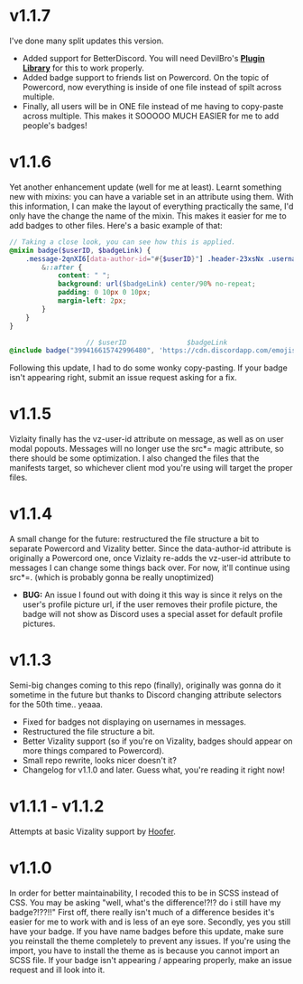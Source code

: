 # v1.1.7
I've done many split updates this version.
- Added support for BetterDiscord. You will need DevilBro's **[Plugin Library](https://github.com/mwittrien/BetterDiscordAddons/tree/master/Library/)** for this to work properly.
- Added badge support to friends list on Powercord. On the topic of Powercord, now everything is inside of one file instead of spilt across multiple. 
- Finally, all users will be in ONE file instead of me having to copy-paste across multiple. This makes it SOOOOO MUCH EASIER for me to add people's badges!

# v1.1.6
Yet another enhancement update (well for me at least). Learnt something new with mixins: you can have a variable set in an attribute using them. With this information, I can make the layout of everything practically the same, I'd only have the change the name of the mixin. This makes it easier for me to add badges to other files. Here's a basic example of that:
```scss
// Taking a close look, you can see how this is applied.
@mixin badge($userID, $badgeLink) {
    .message-2qnXI6[data-author-id="#{$userID}"] .header-23xsNx .username-1A8OIy {
        &::after {
            content: " ";
            background: url($badgeLink) center/90% no-repeat;
            padding: 0 10px 0 10px;
            margin-left: 2px;
        }
    }
}

                   // $userID               $badgeLink
@include badge("399416615742996480", 'https://cdn.discordapp.com/emojis/635936642372337674.png?v=1');
```
Following this update, I had to do some wonky copy-pasting. If your badge isn't appearing right, submit an issue request asking for a fix.

# v1.1.5
Vizlaity finally has the vz-user-id attribute on message, as well as on user modal popouts. Messages will no longer use the src*= magic attribute, so there should be some optimization. I also changed the files that the manifests target, so whichever client mod you're using will target the proper files.

# v1.1.4
A small change for the future: restructured the file structure a bit to separate Powercord and Vizality better. Since the data-author-id attribute is originally a Powercord one, once Vizlaity re-adds the vz-user-id attribute to messages I can change some things back over. For now, it'll continue using src*=. (which is probably gonna be really unoptimized)
- **BUG:** An issue I found out with doing it this way is since it relys on the user's profile picture url, if the user removes their profile picture, the badge will not show as Discord uses a special asset for default profile pictures.

# v1.1.3
Semi-big changes coming to this repo (finally), originally was gonna do it sometime in the future but thanks to Discord changing attribute selectors for the 50th time.. yeaaa.
- Fixed for badges not displaying on usernames in messages.
- Restructured the file structure a bit.
- Better Vizality support (so if you're on Vizality, badges should appear on more things compared to Powercord).
- Small repo rewrite, looks nicer doesn't it?
- Changelog for v1.1.0 and later. Guess what, you're reading it right now!

# v1.1.1 - v1.1.2
Attempts at basic Vizality support by [Hoofer](https://github.com/HooferDevelops/).

# v1.1.0
In order for better maintainability, I recoded this to be in SCSS instead of CSS. You may be asking "well, what's the difference!?!? do i still have my badge?!??!!" First off, there really isn't much of a difference besides it's easier for me to work with and is less of an eye sore. Secondly, yes you still have your badge. If you have name badges before this update, make sure you reinstall the theme completely to prevent any issues. If you're using the import, you have to install the theme as is because you cannot import an SCSS file. If your badge isn't appearing / appearing properly, make an issue request and ill look into it. 
